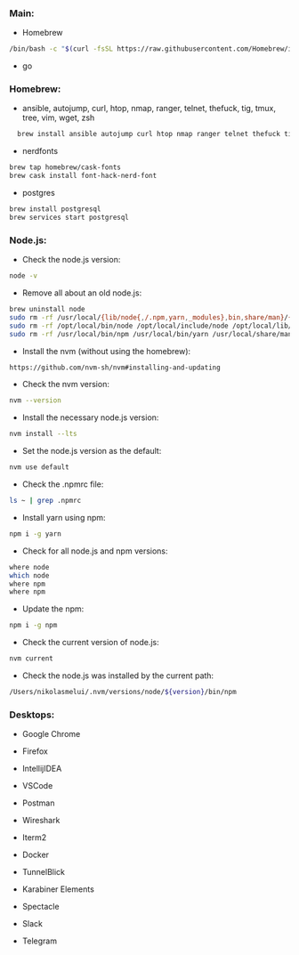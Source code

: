 ### Main:

- Homebrew

```bash
/bin/bash -c "$(curl -fsSL https://raw.githubusercontent.com/Homebrew/install/HEAD/install.sh)"
```

- go

### Homebrew:

- ansible, autojump, curl, htop, nmap, ranger, telnet, thefuck, tig, tmux, tree, vim, wget, zsh

```bash
  brew install ansible autojump curl htop nmap ranger telnet thefuck tig tmux tree vim wget zsh
```

- nerdfonts

```bash
brew tap homebrew/cask-fonts
brew cask install font-hack-nerd-font
```

- postgres

```bash
brew install postgresql
brew services start postgresql
```

### Node.js:

- Check the node.js version:

```bash
node -v
```

- Remove all about an old node.js:
```bash
brew uninstall node
sudo rm -rf /usr/local/{lib/node{,/.npm,yarn,_modules},bin,share/man}/{npm*,node*,yarn*,man1/node*}
sudo rm -rf /opt/local/bin/node /opt/local/include/node /opt/local/lib/node_modules
sudo rm -rf /usr/local/bin/npm /usr/local/bin/yarn /usr/local/share/man/man1/node.1 /usr/local/lib/dtrace/node.d
```

- Install the nvm (without using the homebrew):

```bash
https://github.com/nvm-sh/nvm#installing-and-updating
```

- Check the nvm version:

```bash
nvm --version
```

- Install the necessary node.js version:

``` bash
nvm install --lts
```

- Set the node.js version as the default:

``` bash
nvm use default
```

- Check the .npmrc file:

``` bash
ls ~ | grep .npmrc
```

- Install yarn using npm:

``` bash
npm i -g yarn
```

- Check for all node.js and npm versions:

``` bash
where node
which node
where npm
where npm
```

- Update the npm:

``` bash
npm i -g npm
```

- Check the current version of node.js:

``` bash
nvm current
```

- Check the node.js was installed by the current path:

```bash
/Users/nikolasmelui/.nvm/versions/node/${version}/bin/npm
```

### Desktops:

- Google Chrome

- Firefox

- IntellijIDEA

- VSCode

- Postman

- Wireshark

- Iterm2

- Docker

- TunnelBlick

- Karabiner Elements

- Spectacle

- Slack

- Telegram
